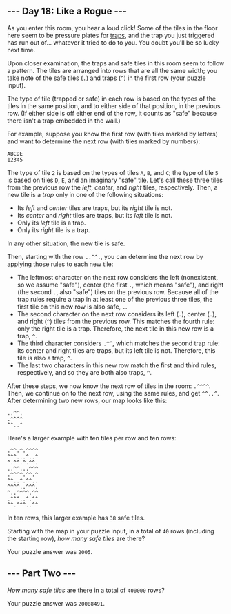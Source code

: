 \-\-\- Day 18: Like a Rogue ---
-------------------------------

As you enter this room, you hear a loud click! Some of the tiles in the floor here seem to be pressure plates for [traps](https://nethackwiki.com/wiki/Trap), and the trap you just triggered has run out of... whatever it tried to do to you. You doubt you'll be so lucky next time.

Upon closer examination, the traps and safe tiles in this room seem to follow a pattern. The tiles are arranged into rows that are all the same width; you take note of the safe tiles (`.`) and traps (`^`) in the first row (your puzzle input).

The type of tile (trapped or safe) in each row is based on the types of the tiles in the same position, and to either side of that position, in the previous row. (If either side is off either end of the row, it counts as "safe" because there isn't a trap embedded in the wall.)

For example, suppose you know the first row (with tiles marked by letters) and want to determine the next row (with tiles marked by numbers):

    ABCDE
    12345
    

The type of tile `2` is based on the types of tiles `A`, `B`, and `C`; the type of tile `5` is based on tiles `D`, `E`, and an imaginary "safe" tile. Let's call these three tiles from the previous row the _left_, _center_, and _right_ tiles, respectively. Then, a new tile is a _trap_ only in one of the following situations:

* Its _left_ and _center_ tiles are traps, but its _right_ tile is not.
* Its _center_ and _right_ tiles are traps, but its _left_ tile is not.
* Only its _left_ tile is a trap.
* Only its _right_ tile is a trap.

In any other situation, the new tile is safe.

Then, starting with the row `..^^.`, you can determine the next row by applying those rules to each new tile:

* The leftmost character on the next row considers the left (nonexistent, so we assume "safe"), center (the first `.`, which means "safe"), and right (the second `.`, also "safe") tiles on the previous row. Because all of the trap rules require a trap in at least one of the previous three tiles, the first tile on this new row is also safe, `.`.
* The second character on the next row considers its left (`.`), center (`.`), and right (`^`) tiles from the previous row. This matches the fourth rule: only the right tile is a trap. Therefore, the next tile in this new row is a trap, `^`.
* The third character considers `.^^`, which matches the second trap rule: its center and right tiles are traps, but its left tile is not. Therefore, this tile is also a trap, `^`.
* The last two characters in this new row match the first and third rules, respectively, and so they are both also traps, `^`.

After these steps, we now know the next row of tiles in the room: `.^^^^`. Then, we continue on to the next row, using the same rules, and get `^^..^`. After determining two new rows, our map looks like this:

    ..^^.
    .^^^^
    ^^..^
    

Here's a larger example with ten tiles per row and ten rows:

    .^^.^.^^^^
    ^^^...^..^
    ^.^^.^.^^.
    ..^^...^^^
    .^^^^.^^.^
    ^^..^.^^..
    ^^^^..^^^.
    ^..^^^^.^^
    .^^^..^.^^
    ^^.^^^..^^
    

In ten rows, this larger example has `38` safe tiles.

Starting with the map in your puzzle input, in a total of `40` rows (including the starting row), _how many safe tiles_ are there?

Your puzzle answer was `2005`.

\-\-\- Part Two ---
-------------------

_How many safe tiles_ are there in a total of `400000` rows?

Your puzzle answer was `20008491`.